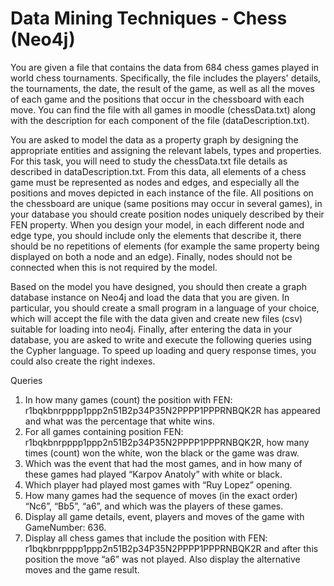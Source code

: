 # Data Mining Techniques - Chess (Neo4j)

You are given a file that contains the data from 684 chess games played in world chess tournaments. Specifically, the file includes the players' details, the tournaments, the date, the result of the game, as well as all the moves of each game and the positions that occur in the chessboard with each move. You can find the file with all games in moodle (chessData.txt) along with the description for each component of the file (dataDescription.txt).

You are asked to model the data as a property graph by designing the appropriate entities and assigning the relevant labels, types and properties. For this task, you will need to study the chessData.txt file details as described in dataDescription.txt. From this data, all elements of a chess game must be represented as nodes and edges, and especially all the positions and moves depicted in each instance of the file. All positions on the chessboard are unique (same positions may occur in several games), in your database you should create position nodes uniquely described by their FEN property. When you design your model, in each different node and edge type, you should include only the elements that describe it, there should be no repetitions of elements (for example the same property being displayed on both a node and an edge). Finally, nodes should not be connected when this is not required by the model.

Based on the model you have designed, you should then create a graph database instance on Neo4j and load the data that you are given. In particular, you should create a small program in a language of your choice, which will accept the file with the data given and create new files (csv) suitable for loading into neo4j. Finally, after entering the data in your database, you are asked to write and execute the following queries using the Cypher language. To speed up loading and query response times, you could also create the right indexes.

Queries
1. In how many games (count) the position with
FEN: r1bqkbnrpppp1ppp2n51B2p34P35N2PPPP1PPPRNBQK2R has appeared and what was the percentage that white wins.
2. For all games containing position
FEN: r1bqkbnrpppp1ppp2n51B2p34P35N2PPPP1PPPRNBQK2R, how many times (count) won the white, won the black or the game was draw.
3. Which was the event that had the most games, and in how many of these games had played “Karpov Anatoly” with white or black.
4. Which player had played most games with “Ruy Lopez” opening.
5. How many games had the sequence of moves (in the exact order) “Nc6”, “Bb5”, “a6”, and which was the players of these games.
6. Display all game details, event, players and moves of the game with GameNumber: 636.
7. Display all chess games that include the position with
FEN: r1bqkbnrpppp1ppp2n51B2p34P35N2PPPP1PPPRNBQK2R and after this position the move “a6” was not played. Also display the alternative moves and the game result.
